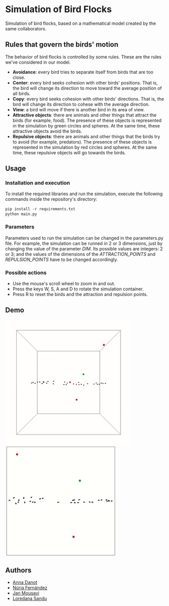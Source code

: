 # Simulation of Bird Flocks

Simulation of bird flocks, based on a mathematical model created by the same collaborators.

## Rules that govern the birds' motion

The behavior of bird flocks is controlled by some rules. These are the rules we've considered in our model.

* **Avoidance**: every bird tries to separate itself from birds that are too close.
* **Center**: every bird seeks cohesion with other birds' positions. That is, the bird will change its direction to move toward the average position of all birds.
* **Copy**: every bird seeks cohesion with other birds' directions. That is, the bird will change its direction to cohese with the average direction.
* **View**: a bird will move if there is another bird in its area of view.
* **Attractive objects**: there are animals and other things that attract the birds (for example, food). The presence of these objects is represented in the simulation by green circles and spheres. At the same time, these attractive objects avoid the birds.
* **Repulsive objects**: there are animals and other things that the birds try to avoid (for example, predators). The presence of these objects is represented in the simulation by red circles and spheres. At the same time, these repulsive objects will go towards the birds.

## Usage

### Installation and execution

To install the required libraries and run the simulation, execute the following commands inside the repository's directory:

```
pip install -r requirements.txt
python main.py
```

### Parameters

Parameters used to run the simulation can be changed in the parameters.py file. For example, the simulation can be runned in 2 or 3 dimensions, just by changing the value of the parameter _DIM_. Its possible values are integers: 2 or 3; and the values of the dimensions of the _ATTRACTION_POINTS_ and _REPULSION_POINTS_ have to be changed accordingly.

### Possible actions

* Use the mouse's scroll wheel to zoom in and out.
* Press the keys W, S, A and D to rotate the simulation container.
* Press R to reset the birds and the attraction and repulsion points.

## Demo

<img src="/figures/3d.gif" width="400" alt="Demo3D" /> <img src="/figures/2d.gif" width="350" alt="Demo2D" />

## Authors
* [Anna Danot](https://github.com/Yeppo-aann)
* [Núria Fernández](https://github.com/11nunu)
* [Jan Mousavi](https://github.com/HotChilieMachine) 
* [Loredana Sandu](https://github.com/lorara11)
